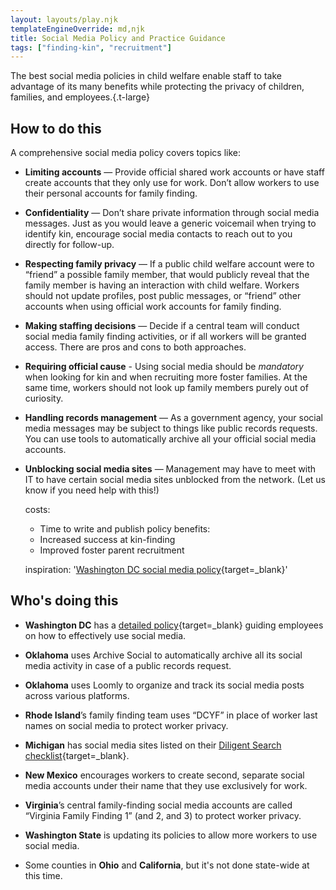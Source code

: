 ```yaml
---
layout: layouts/play.njk
templateEngineOverride: md,njk
title: Social Media Policy and Practice Guidance
tags: ["finding-kin", "recruitment"]
---
```


The best social media policies in child welfare enable staff to take advantage of its many benefits while protecting the privacy of children, families, and employees.{.t-large}

## How to do this

A comprehensive social media policy covers topics like:

* **Limiting accounts** — Provide official shared work accounts or have staff create accounts that they only use for work. Don’t allow workers to use their personal accounts for family finding.

* **Confidentiality** — Don’t share private information through social media messages. Just as you would leave a generic voicemail when trying to identify kin, encourage social media contacts to reach out to you directly for follow-up.

* **Respecting family privacy** — If a public child welfare account were to “friend” a possible family member, that would publicly reveal that the family member is having an interaction with child welfare. Workers should not update profiles, post public messages, or “friend” other accounts when using official work accounts for family finding.

* **Making staffing decisions** — Decide if a central team will conduct social media family finding activities, or if all workers will be granted access. There are pros and cons to both approaches.

* **Requiring official cause** - Using social media should be _mandatory_ when looking for kin and when recruiting more foster families. At the same time, workers should not look up family members purely out of curiosity.

* **Handling records management** — As a government agency, your social media messages may be subject to things like public records requests. You can use tools to automatically archive all your official social media accounts.

* **Unblocking social media sites** — Management may have to meet with IT to have certain social media sites unblocked from the network. (Let us know if you need help with this!)

  costs:
    - Time to write and publish policy
  benefits:
    - Increased success at kin-finding
    - Improved foster parent recruitment

    inspiration: '[Washington DC social media policy](/static/assets/DC_Social_Media_Policy.pdf){target=_blank}'


## Who's doing this

* **Washington DC** has a [detailed policy](/static/assets/DC_Social_Media_Policy.pdf){target=_blank} guiding employees on how to effectively use social media.

* **Oklahoma** uses Archive Social to automatically archive all its social media activity in case of a public records request.

* **Oklahoma** uses Loomly to organize and track its social media posts across various platforms.

* **Rhode Island**’s family finding team uses “DCYF” in place of worker last names on social media to protect worker privacy.

* **Michigan** has social media sites listed on their [Diligent Search checklist](https://www.michigan.gov/mdhhs/-/media/Project/Websites/mdhhs/Doing-Business-with-MDHHS/Contract-and-Subrecipient-Resources/Foster-Care-Forms/DHS-0991.dot?rev=fa425292062744dfa643ad9bce715742&hash=A6B9078E5A3E5D313CD11E21713A6D2A){target=_blank}.

* **New Mexico** encourages workers to create second, separate social media accounts under their name that they use exclusively for work.

* **Virginia**’s central family-finding social media accounts are called “Virginia Family Finding 1” (and 2, and 3) to protect worker privacy.

* **Washington State** is updating its policies to allow more workers to use social media.

* Some counties in **Ohio** and **California**, but it's not done state-wide at this time.